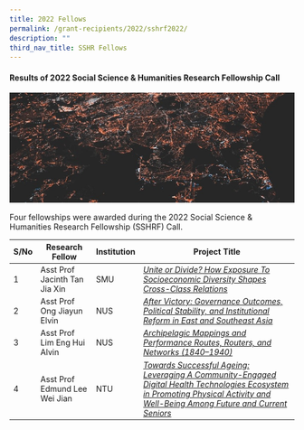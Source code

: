 ```yaml
---
title: 2022 Fellows
permalink: /grant-recipients/2022/sshrf2022/
description: ""
third_nav_title: SSHR Fellows
---
```

#### **Results of 2022 Social Science & Humanities Research Fellowship Call**
![](/images/updates2cropped.jpg)

Four fellowships were awarded during the 2022 Social Science & Humanities Research Fellowship (SSHRF) Call.


| S/No | Research Fellow | Institution |Project Title |
| -------- | -------- | -------- | -------- |
| 1 | Asst Prof Jacinth Tan Jia Xin | SMU |*[Unite or Divide? How Exposure To Socioeconomic Diversity Shapes Cross-Class Relations](https://www.ssrc.edu.sg/projects-awarded/research-fellowships/jacinth2022)*  |
| 2 |  Asst Prof Ong Jiayun Elvin | NUS |*[After Victory: Governance Outcomes, Political Stability, and Institutional Reform in East and Southeast Asia](https://www.ssrc.edu.sg/projects-awarded/research-fellowships/elvin2022)*|
| 3 |  Asst Prof Lim Eng Hui Alvin | NUS |*[Archipelagic Mappings and Performance Routes, Routers, and Networks (1840–1940)](https://www.ssrc.edu.sg/projects-awarded/research-fellowships/alvin2022)*|
| 4 |  Asst Prof Edmund Lee Wei Jian | NTU |*[Towards Successful Ageing: Leveraging A Community-Engaged Digital Health Technologies Ecosystem in Promoting Physical Activity and Well-Being Among Future and Current Seniors](https://www.ssrc.edu.sg/projects-awarded/research-fellowships/edmund2022)*|